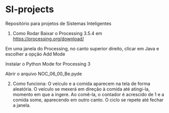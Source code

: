 # SI-projects
Repositório para projetos de Sistemas Inteligentes

1. Como Rodar
Baixar o Processing 3.5.4 em https://processing.org/download/

Em uma janela do Processing, no canto superior direito, clicar em Java e escolher a opção Add Mode

Instalar o Python Mode for Processing 3

Abrir o arquivo NOC_06_00_Be.pyde

2. Como funciona: 
O veículo e a comida aparecem na tela de forma aleatória. O veículo se mexerá em direção à comida até atingi-la, momento em que a ingere. Ao comê-la, o contador é acrescido de 1 e a comida some, aparecendo em outro canto. O ciclo se repete até fechar a janela.


